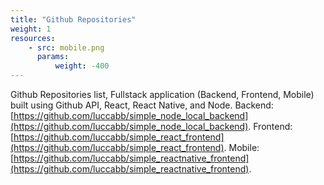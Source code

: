 ```yaml
---
title: "Github Repositories"
weight: 1
resources:
    - src: mobile.png
      params:
          weight: -400
---
```


Github Repositories list, Fullstack application (Backend, Frontend, Mobile) built using Github API, React, React Native, and Node. Backend: [https://github.com/luccabb/simple_node_local_backend](https://github.com/luccabb/simple_node_local_backend). Frontend: [https://github.com/luccabb/simple_react_frontend](https://github.com/luccabb/simple_react_frontend). Mobile: [https://github.com/luccabb/simple_reactnative_frontend](https://github.com/luccabb/simple_reactnative_frontend).

